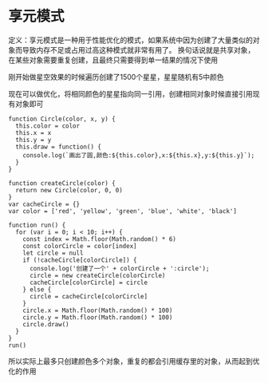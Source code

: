# 享元模式

定义：享元模式是一种用于性能优化的模式，如果系统中因为创建了大量类似的对象而导致内存不足或占用过高这种模式就非常有用了。
换句话说就是共享对象，在某些对象需要重复创建，且最终只需要得到单一结果的情况下使用

刚开始做星空效果的时候遍历创建了1500个星星，星星随机有5中颜色

现在可以做优化，将相同颜色的星星指向同一引用，创建相同对象时候直接引用现有对象即可


```
function Circle(color, x, y) {
  this.color = color
  this.x = x
  this.y = y
  this.draw = function() {
    console.log(`画出了圆,颜色:${this.color},x:${this.x},y:${this.y}`);
  }
}

function createCircle(color) {
  return new Circle(color, 0, 0)
}
var cacheCircle = {}
var color = ['red', 'yellow', 'green', 'blue', 'white', 'black']

function run() {
  for (var i = 0; i < 10; i++) {
    const index = Math.floor(Math.random() * 6)
    const colorCircle = color[index]
    let circle = null
    if (!cacheCircle[colorCircle]) {
      console.log('创建了一个' + colorCircle + ':circle');
      circle = new createCircle(colorCircle)
      cacheCircle[colorCircle] = circle
    } else {
      circle = cacheCircle[colorCircle]
    }
    circle.x = Math.floor(Math.random() * 100)
    circle.y = Math.floor(Math.random() * 100)
    circle.draw()
  }
}
run()
```

所以实际上最多只创建颜色多个对象，重复的都会引用缓存里的对象，从而起到优化的作用
